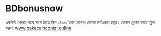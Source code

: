 # BDbonusnow
একাউন্ট খোলার সাথে সাথে জিতে নিন ১৪০০০ টাকা বোনাস! কোনো টার্নওভার ছাড়া। বোনাস ক্লেইম করতে ক্লিক করুনঃ www.bakecaincontri.online
